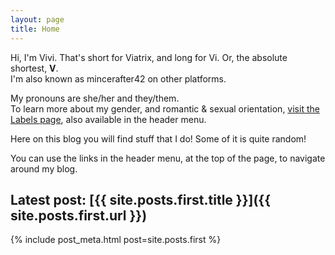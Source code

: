 ```yaml
---
layout: page
title: Home
---
```

Hi, I'm Vivi. That's short for Viatrix, and long for Vi. Or, the absolute shortest, **V**.  
I'm also known as mincerafter42 on other platforms.

My pronouns are she/her and they/them.  
To learn more about my gender, and romantic & sexual orientation, [visit the Labels page](/labels), also available in the header menu.

Here on this blog you will find stuff that I do! Some of it is quite random!

You can use the links in the header menu, at the top of the page, to navigate around my blog.

## Latest post: [{{ site.posts.first.title }}]({{ site.posts.first.url }})
{% include post_meta.html post=site.posts.first %}

